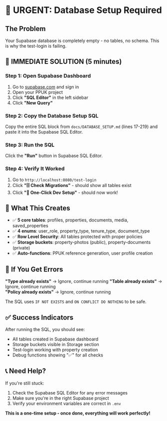 # 🚨 URGENT: Database Setup Required

## The Problem

Your Supabase database is completely empty - no tables, no schema. This is why the test-login is failing.

## 🔧 IMMEDIATE SOLUTION (5 minutes)

### Step 1: Open Supabase Dashboard

1. Go to [supabase.com](https://supabase.com) and sign in
2. Open your PPUK project
3. Click **"SQL Editor"** in the left sidebar
4. Click **"New Query"**

### Step 2: Copy the Database Setup SQL

Copy the entire SQL block from `docs/DATABASE_SETUP.md` (lines 17-219) and paste it into the Supabase SQL Editor.

### Step 3: Run the SQL

Click the **"Run"** button in Supabase SQL Editor.

### Step 4: Verify It Worked

1. Go to `http://localhost:8080/test-login`
2. Click **"🗄️ Check Migrations"** - should show all tables exist
3. Click **"🚀 One-Click Dev Setup"** - should now work!

## 🎯 What This Creates

- ✅ **5 core tables**: profiles, properties, documents, media, saved_properties
- ✅ **4 enums**: user_role, property_type, tenure_type, document_type
- ✅ **Row Level Security**: All tables protected with proper policies
- ✅ **Storage buckets**: property-photos (public), property-documents (private)
- ✅ **Auto-functions**: PPUK reference generation, user profile creation

## 🚨 If You Get Errors

**"Type already exists"** → Ignore, continue running
**"Table already exists"** → Ignore, continue running  
**"Policy already exists"** → Ignore, continue running

The SQL uses `IF NOT EXISTS` and `ON CONFLICT DO NOTHING` to be safe.

## ✅ Success Indicators

After running the SQL, you should see:

- All tables created in Supabase dashboard
- Storage buckets visible in Storage section
- Test-login working with property creation
- Debug functions showing "✅" for all checks

## 📞 Need Help?

If you're still stuck:

1. Check the Supabase SQL Editor for any error messages
2. Make sure you're in the right Supabase project
3. Verify your environment variables are correct in `.env`

**This is a one-time setup - once done, everything will work perfectly!**

